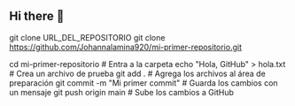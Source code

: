 ## Hi there 👋

<!--
**Johannalamina920/Johannalamina920** is a ✨ _special_ ✨ repository because its `README.md` (this file) appears on your GitHub profile.

Here are some ideas to get you started:

- 🔭 I’m currently working on ...
- 🌱 I’m currently learning ...
- 👯 I’m looking to collaborate on ...
- 🤔 I’m looking for help with ...
- 💬 Ask me about ...
- 📫 How to reach me: ...
- 😄 Pronouns: ...
- ⚡ Fun fact: ...
-->
git clone URL_DEL_REPOSITORIO
git clone https://github.com/Johannalamina920/mi-primer-repositorio.git

cd mi-primer-repositorio   # Entra a la carpeta
echo "Hola, GitHub" > hola.txt   # Crea un archivo de prueba
git add .   # Agrega los archivos al área de preparación
git commit -m "Mi primer commit"   # Guarda los cambios con un mensaje
git push origin main   # Sube los cambios a GitHub
